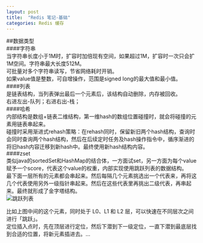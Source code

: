```yaml
---
layout: post
title:  "Redis 笔记-基础"
categories: Redis 缓存
---
```

##数据类型  
####字符串  
  当字符串长度小于1M时，扩容时加倍现有空间，如果超过1M，扩容时一次只会扩1M空间。字符串最大长度512M。  
  可批量对多个字符串读写，节省网络耗时开销。  
  如果value值是整数，可自增操作，范围是signed long的最大值和最小值。  
####列表  
  是链表结构，当列表弹出最后一个元素后，该结构自动删除，内存被回收。  
  右进左出-队列；右进右出-栈；  
####哈希  
  内部结构是数组+链表二维结构，第一维hash的数组位置碰撞时，就会将碰撞的元素用链表串起来。  
  碰撞时采用渐进式rehash策略：在rehash同时，保留新旧两个hash结构，查询时会同时查询两个hash结构，然后在后续定时任务及hash操作指令中，循序渐进的将旧hash内容迁移到新hash中。最终使用新hash结构内容。  
####zset  
  类似java的sortedSet和HashMap的结合体，一方面试set，另一方面为每个value赋予一个score，代表这个value的权重，内部实现使用跳跃列表的数据结构。  
  最下面一层所有的元素都会串起来。然后每隔几个元素挑选出一个代表来，再将这几个代表使用另外一级指针串起来。然后在这些代表里再挑出二级代表，再串起来。最终就形成了金字塔结构。  
  ![跳跃列表](http://p9hbnobnq.bkt.clouddn.com/跳跃列表.png)
    
 比如上图中间的这个元素，同时处于 L0、L1 和 L2 层，可以快速在不同层次之间进行「跳跃」。  
定位插入点时，先在顶层进行定位，然后下潜到下一级定位，一直下潜到最底层找到合适的位置，将新元素插进去。...


